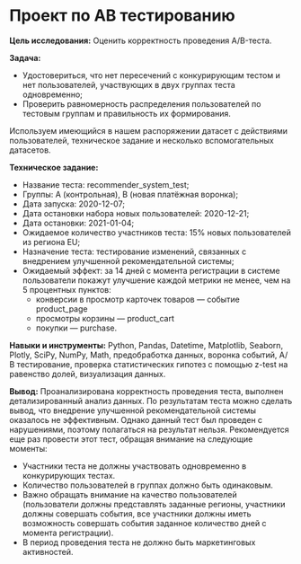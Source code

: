# Проект по AB тестированию

**Цель исследования:** Оценить корректность проведения A/B-теста.

**Задача:**
- Удостовериться, что нет пересечений с конкурирующим тестом и нет пользователей, участвующих в двух группах теста одновременно;
- Проверить равномерность распределения пользователей по тестовым группам и правильность их формирования.

Используем имеющийся в нашем распоряжении датасет с действиями пользователей, техническое задание и несколько вспомогательных датасетов.

**Техническое задание:**
- Название теста: recommender_system_test;
- Группы: А (контрольная), B (новая платёжная воронка);
- Дата запуска: 2020-12-07;
- Дата остановки набора новых пользователей: 2020-12-21;
- Дата остановки: 2021-01-04;
- Ожидаемое количество участников теста: 15% новых пользователей из региона EU;
- Назначение теста: тестирование изменений, связанных с внедрением улучшенной рекомендательной системы;
- Ожидаемый эффект: за 14 дней с момента регистрации в системе пользователи покажут улучшение каждой метрики не менее, чем на 5 процентных пунктов:
    - конверсии в просмотр карточек товаров — событие product_page
    - просмотры корзины — product_cart
    - покупки — purchase.

**Навыки и инструменты:** Python, Pandas, Datetime, Matplotlib, Seaborn, Plotly, SciPy, NumPy, Math, предобработка данных, воронка событий, А/В тестирование, проверка статистических гипотез с помощью z-test на равенство долей, визуализация данных.

**Вывод:** Проанализирована корректность проведения теста, выполнен детализированный анализ данных. По результатам теста можно сделать вывод, что внедрение улучшенной рекомендательной системы оказалось не эффективным. Однако данный тест был проведен с нарушениями, поэтому полагаться на результат нельзя. Рекомендуется еще раз провести этот тест, обращая внимание на следующие моменты:
- Участники теста не должны участвовать одновременно в конкурирующих тестах.
- Количество пользователей в группах должно быть одинаковым.
- Важно обращать внимание на качество пользователей (пользователи должны представлять заданные регионы, участники должны совершать события, все участники должны иметь возможность совершать события заданное количество дней с момента регистрации).
- В период проведения теста не должно быть маркетинговых активностей.
